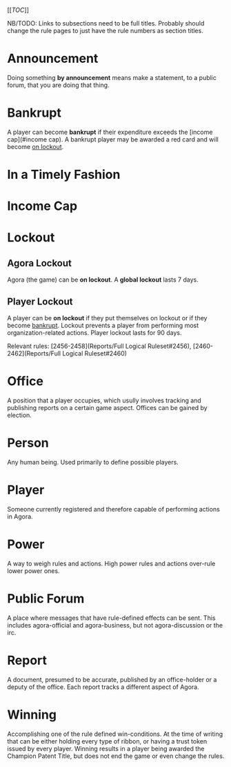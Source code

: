 [[_TOC_]]

NB/TODO: Links to subsections need to be full titles. Probably should change the rule pages to just have the rule numbers as section titles.

# Announcement

Doing something **by announcement** means make a statement, to a public forum, that you are doing that thing.

# Bankrupt

A player can become **bankrupt** if their expenditure exceeds the [income cap](#income cap). A bankrupt player may be awarded a red card and will become [on lockout](#lockout_player-lockout).

# In a Timely Fashion

# Income Cap

# Lockout

## Agora Lockout

Agora (the game) can be **on lockout**. A **global lockout** lasts 7 days.

## Player Lockout

A player can be **on lockout** if they put themselves on lockout or if they become [bankrupt](#bankrupt). Lockout prevents a player from performing most organization-related actions. Player lockout lasts for 90 days.

Relevant rules: [2456-2458](Reports/Full Logical Ruleset#2456), [2460-2462](Reports/Full Logical Ruleset#2460)

# Office

A position that a player occupies, which usully involves tracking and publishing reports on a certain game aspect. Offices can be gained by election.

# Person

Any human being. Used primarily to define possible players.

# Player

Someone currently registered and therefore capable of performing actions in Agora.

# Power

A way to weigh rules and actions. High power rules and actions over-rule lower power ones.

# Public Forum

A place where messages that have rule-defined effects can be sent. This includes agora-official and agora-business, but not agora-discussion or the irc.

# Report

A document, presumed to be accurate, published by an office-holder or a deputy of the office. Each report tracks a different aspect of Agora.

# Winning

Accomplishing one of the rule defined win-conditions. At the time of writing that can be either holding every type of ribbon, or having a trust token issued by every player. Winning results in a player being awarded the Champion Patent Title, but does not end the game or even change the rules.
